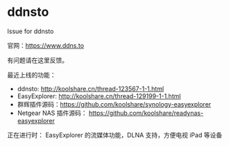 # ddnsto
Issue for ddnsto

官网：https://www.ddns.to

有问题请在这里反馈。

最近上线的功能：
* ddnsto: http://koolshare.cn/thread-123567-1-1.html
* EasyExplorer: http://koolshare.cn/thread-129199-1-1.html
* 群辉插件源码：https://github.com/koolshare/synology-easyexplorer
* Netgear NAS 插件源码： https://github.com/koolshare/readynas-easyexplorer

正在进行时： EasyExplorer 的流媒体功能，DLNA 支持，方便电视 iPad 等设备
